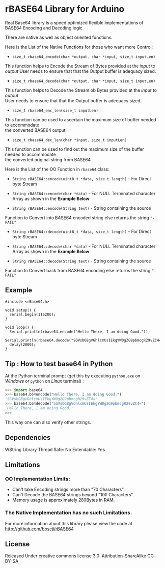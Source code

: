 # rBASE64 Library for Arduino

Real Base64 library is a speed optimized flexible implementations of BASE64
Encoding and Decoding logic.

There are native as well as object oriented functions.

Here is the List of the Native Functions for those who want more Control:

  - `size_t rbase64_encode(char *output, char *input, size_t inputLen)`

This function helps to Encode the Stream of Bytes provided at the *input* to *output*
User needs to ensure that that the Output buffer is adequacy sized.

  - `size_t rbase64_decode(char *output, char *input, size_t inputLen)`

This function helps to Decode the Stream ob Bytes provided at the *input* to *output*  
User needs to ensure that that the Output buffer is adequacy sized.

  - `size_t rbase64_enc_len(size_t inputLen)`
  
This function can be used to ascertain the maximum size of buffer needed to accommodate  
the converted BASE64 output 

  - `size_t rbase64_dec_len(char *input, size_t inputLen)`
  
This function can be used to find out the maximum size of the buffer needed to accommodate  
the converted original string from BASE64


Here is the List of the OO Function in `rbase64` class:

  - `String rBASE64::encode(uint8_t *data, size_t length)` - For Direct byte Stream

  - `String rBASE64::encode(char *data)` - For NULL Terminated character Array as shown in the **Example Below**
  
  - `String rBASE64::encode(String text)` - String containing the source
  
Function to Convert into BASE64 encoded string else returns the string `"-FAIL"`

  - `String rBASE64::decode(uint8_t *data, size_t length)` - For Direct byte Stream
  
  - `String rBASE64::decode(char *data)` - For NULL Terminated character Array as shown in the **Example Below**
  
  - `String rBASE64::decode(String text)` - String containing the source
  
Function to Convert back from BASE64 encoding else returns the string `"-FAIL"`


## Example

```arduino
#include <rBase64.h>

void setup() {
  Serial.begin(115200);
}

void loop() {
  Serial.println(rbase64.encode("Hello There, I am doing Good."));
  Serial.println(rbase64.decode("SGVsbG8gVGhlcmUsIEkgYW0gZG9pbmcgR29vZC4="));
  delay(2000);
}
```


## Tip : How to test base64 in Python

At the Python terminal prompt (get this by executing `python.exe` on *Windows* or `python` on *Linux* terminal) :

```python
>>> import base64
>>> base64.b64encode("Hello There, I am doing Good.")
'SGVsbG8gVGhlcmUsIEkgYW0gZG9pbmcgR29vZC4='
>>> base64.b64decode("SGVsbG8gVGhlcmUsIEkgYW0gZG9pbmcgR29vZC4=")
'Hello There, I am doing Good.'
>>>
```

This way one can also verify other strings.


## Dependencies
 WString Library
 Thread Safe: No
 Extendable: Yes


## Limitations

### OO Implementation Limits:
  - Can't take Encoding strings more than "70 Characters".
  - Can't Decode the BASE64 strings beyond "100 Characters".
  - Memory usage is approximately 280Bytes in RAM.

### The Native Implementation has no such Limitations.

For more information about this library please view the code at
http://github.com/boseji/rBASE64


## License

Released Under creative commons license 3.0: Attribution-ShareAlike CC BY-SA

